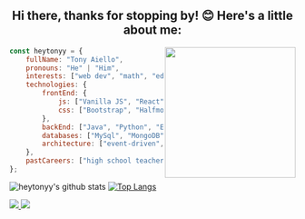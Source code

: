 <h2 align="center">Hi there, thanks for stopping by! 😊  Here's a little about me:</h2>

<img align='right' src="https://raw.githubusercontent.com/heytonyy/images/main/octocat-1672874301774.png" width="230">

```javascript
const heytonyy = {
    fullName: "Tony Aiello",
    pronouns: "He" | "Him",
    interests: ["web dev", "math", "education", "cryptography", "fantasy", "games", "music"],
    technologies: {
        frontEnd: {
            js: ["Vanilla JS", "React"],
            css: ["Bootstrap", "Halfmoon", "Material UI"]
        },
        backEnd: ["Java", "Python", "Express"],
        databases: ["MySql", "MongoDB"],
        architecture: ["event-driven", "single page applications"],
    },
    pastCareers: ["high school teacher", "library technician"]
};
```

![heytonyy's github stats](https://github-readme-stats.vercel.app/api?username=heytonyy&show_icons=true&theme=transparent)
[![Top Langs](https://github-readme-stats.vercel.app/api/top-langs/?username=heytonyy&layout=compact)](https://github.com/anuraghazra/github-readme-stats)

<a href="https://github.com/heytonyy">
  <img src="https://img.shields.io/github/followers/heytonyy">
</a>
<a href="https://github.com/heytonyy">
   <img src="https://komarev.com/ghpvc/?username=heytonyy">
</a>
